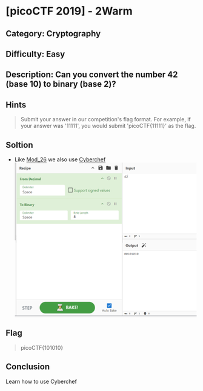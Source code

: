 # [picoCTF 2019] - 2Warm

## Category: Cryptography

## Difficulty: Easy

##  Description: Can you convert the number 42 (base 10) to binary (base 2)?

## Hints
> Submit your answer in our competition's flag format. For example, if your answer was '11111', you would submit 'picoCTF{11111}' as the flag.

## Soltion
- Like [Mod_26](Mod_26.md) we also use [Cyberchef](https://gchq.github.io/CyberChef/)
![alt text](image/image6.png)

## Flag
> picoCTF{101010}

## Conclusion
Learn how to use Cyberchef
